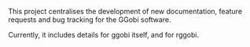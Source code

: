 This project centralises the development of new documentation, feature requests and bug tracking for the GGobi software.

Currently, it includes details for ggobi itself, and for rggobi.